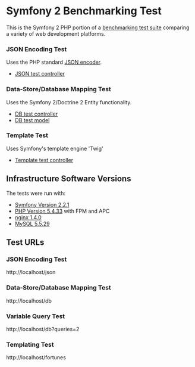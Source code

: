 # Symfony 2 Benchmarking Test

This is the Symfony 2 PHP portion of a [benchmarking test suite](../) comparing a variety of web development platforms.

### JSON Encoding Test
Uses the PHP standard [JSON encoder](http://www.php.net/manual/en/function.json-encode.php).

* [JSON test controller](src/Skamander/BenchmarkBundle/Controller/BenchController.php)


### Data-Store/Database Mapping Test
Uses the Symfony 2/Doctrine 2 Entity functionality.

* [DB test controller](src/Skamander/BenchmarkBundle/Controller/BenchController.php)
* [DB test model](src/Skamander/BenchmarkBundle/Entity/World.php)

### Template Test
Uses Symfony's template engine 'Twig'

* [Template test controller](src/Skamander/BenchmarkBundle/Controller/BenchController.php)


## Infrastructure Software Versions
The tests were run with:

* [Symfony Version 2.2.1](http://symfony.com/)
* [PHP Version 5.4.33](http://www.php.net/) with FPM and APC
* [nginx 1.4.0](http://nginx.org/)
* [MySQL 5.5.29](https://dev.mysql.com/)

## Test URLs
### JSON Encoding Test

http://localhost/json

### Data-Store/Database Mapping Test

http://localhost/db

### Variable Query Test
    
http://localhost/db?queries=2

### Templating Test

http://localhost/fortunes

